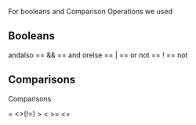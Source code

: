 For booleans and Comparison Operations we used

## Booleans
andalso == && == and 
orelse  == |  == or
not     == !  == not

## Comparisons
Comparisons

= <>(!=) > < >= <=
